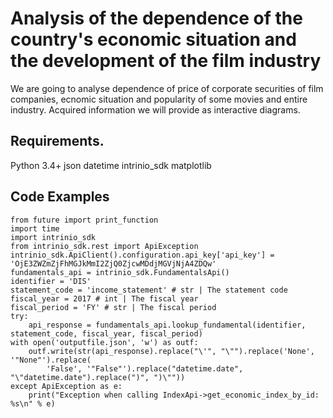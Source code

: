 Analysis of the dependence of the country's economic situation and the development of the film industry
========================
We are going to analyse dependence of price of corporate securities of film companies, ecnomic situation and popularity of some movies and entire industry. Acquired information we will provide as interactive diagrams.

Requirements.
------------------------
Python 3.4+
json
datetime
intrinio_sdk
matplotlib

Code Examples
------------------------
    from future import print_function
    import time
    import intrinio_sdk
    from intrinio_sdk.rest import ApiException
    intrinio_sdk.ApiClient().configuration.api_key['api_key'] = 'OjE3ZWZmZjFhMGJkMmI2ZjQ0ZjcwMDdjMGVjNjA4ZDQw'
    fundamentals_api = intrinio_sdk.FundamentalsApi()
    identifier = 'DIS'
    statement_code = 'income_statement' # str | The statement code
    fiscal_year = 2017 # int | The fiscal year
    fiscal_period = 'FY' # str | The fiscal period
    try:
        api_response = fundamentals_api.lookup_fundamental(identifier, statement_code, fiscal_year, fiscal_period)
    with open('outputfile.json', 'w') as outf:
        outf.write(str(api_response).replace("\'", "\"").replace('None', '"None"').replace(
            'False', '"False"').replace("datetime.date", "\"datetime.date").replace(")", ")\""))
    except ApiException as e:
        print("Exception when calling IndexApi->get_economic_index_by_id: %s\n" % e)
